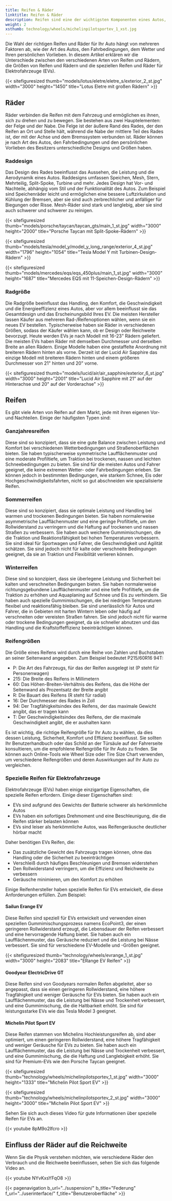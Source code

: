 ```yaml
---
title: Reifen & Räder
linktitle: Reifen & Räder
description: Reifen sind eine der wichtigsten Komponenten eines Autos, da sie dessen Leistung, Sicherheit, Komfort und Effizienz beeinflussen.
weight: 2
xsthumb: technology/wheels/michelinpilotsportev_1_xst.jpg
---
```

<!-- markdownlint-disable MD033 -->

Die Wahl der richtigen Reifen und Räder für Ihr Auto hängt von mehreren Faktoren ab, wie der Art des Autos, den Fahrbedingungen, dem Wetter und Ihren persönlichen Vorlieben. In diesem Artikel erklären wir die Unterschiede zwischen den verschiedenen Arten von Reifen und Rädern, die Größen von Reifen und Rädern und die speziellen Reifen und Räder für Elektrofahrzeuge (EVs).

{{< sitefiguresized thumb="models/lotus/eletre/eletre_s/exterior_2_st.jpg" width="3000" height="1450" title="Lotus Eletre mit großen Rädern" >}}

## Räder

Räder verbinden die Reifen mit dem Fahrzeug und ermöglichen es ihnen, sich zu drehen und zu bewegen. Sie bestehen aus zwei Hauptelementen: der Felge und der Nabe. Die Felge ist der äußere Rand des Rades, der den Reifen an Ort und Stelle hält, während die Nabe der mittlere Teil des Rades ist, der mit der Achse und dem Bremssystem verbunden ist. Räder können je nach Art des Autos, den Fahrbedingungen und den persönlichen Vorlieben des Besitzers unterschiedliche Designs und Größen haben.

### Raddesign

Das Design des Rades beeinflusst das Aussehen, die Leistung und die Aerodynamik eines Autos. Raddesigns umfassen Speichen, Mesh, Stern, Mehrteilig, Split-Spoke, Turbine und mehr. Jedes Design hat Vor- und Nachteile, abhängig vom Stil und der Funktionalität des Autos. Zum Beispiel sind Speichenräder leicht und ermöglichen eine bessere Luftzirkulation und Kühlung der Bremsen, aber sie sind auch zerbrechlicher und anfälliger für Biegungen oder Risse. Mesh-Räder sind stark und langlebig, aber sie sind auch schwerer und schwerer zu reinigen.

{{< sitefiguresized thumb="models/porsche/taycan/taycan_gts/main_1_st.jpg" width="3000" height="2000" title="Porsche Taycan mit Split-Spoke-Rädern" >}}

{{< sitefiguresized thumb="models/tesla/model_y/model_y_long_range/exterior_4_st.jpg" width="1796" height="1054" title="Tesla Model Y mit Turbinen-Design-Rädern" >}}

{{< sitefiguresized thumb="models/mercedes/eqs/eqs_450plus/main_1_st.jpg" width="3000" height="1687" title="Mercedes EQS mit 11-Speichen-Design-Rädern" >}}

### Radgröße

Die Radgröße beeinflusst das Handling, den Komfort, die Geschwindigkeit und die Energieeffizienz eines Autos, aber vor allem beeinflusst sie das Gesamtdesign und das Erscheinungsbild Ihres EV. Die meisten Hersteller lassen Käufer aus mehreren Rad-/Reifenoptionen wählen, wenn sie ein neues EV bestellen. Typischerweise haben sie Räder in verschiedenen Größen, sodass der Käufer wählen kann, ob er Design oder Reichweite bevorzugt. Heute werden EVs je nach Modell mit 16-23" Rädern geliefert. Die meisten EVs haben Räder mit demselben Durchmesser und derselben Breite an allen Rädern. Einige Modelle haben eine gestaffelte Anordnung mit breiteren Rädern hinten als vorne. Derzeit ist der Lucid Air Sapphire das einzige Modell mit breiteren Rädern hinten und einem größeren Durchmesser von 21" hinten und 20" vorne.

{{< sitefiguresized thumb="models/lucid/air/air_sapphire/exterior_6_st.jpg" width="3000" height="2001" title="Lucid Air Sapphire mit 21\" auf der Hinterachse und 20\" auf der Vorderachse" >}}

## Reifen

Es gibt viele Arten von Reifen auf dem Markt, jede mit ihren eigenen Vor- und Nachteilen. Einige der häufigsten Typen sind:

### Ganzjahresreifen

Diese sind so konzipiert, dass sie eine gute Balance zwischen Leistung und Komfort bei verschiedenen Wetterbedingungen und Straßenoberflächen bieten. Sie haben typischerweise symmetrische Laufflächenmuster und eine moderate Profiltiefe, um Traktion bei trockenen, nassen und leichten Schneebedingungen zu bieten. Sie sind für die meisten Autos und Fahrer geeignet, die keine extremen Wetter- oder Fahrbedingungen erleben. Sie können jedoch in bestimmten Bedingungen, wie starkem Schnee, Eis oder Hochgeschwindigkeitsfahrten, nicht so gut abschneiden wie spezialisierte Reifen.

### Sommerreifen

Diese sind so konzipiert, dass sie optimale Leistung und Handling bei warmen und trockenen Bedingungen bieten. Sie haben normalerweise asymmetrische Laufflächenmuster und eine geringe Profiltiefe, um den Rollwiderstand zu verringern und die Haftung auf trockenen und nassen Straßen zu verbessern. Sie haben auch weichere Gummimischungen, die die Traktion und Reaktionsfähigkeit bei hohen Temperaturen verbessern. Sie sind ideal für Sportwagen und Fahrer, die Geschwindigkeit und Agilität schätzen. Sie sind jedoch nicht für kalte oder verschneite Bedingungen geeignet, da sie an Traktion und Flexibilität verlieren können.

### Winterreifen

Diese sind so konzipiert, dass sie überlegene Leistung und Sicherheit bei kalten und verschneiten Bedingungen bieten. Sie haben normalerweise richtungsgebundene Laufflächenmuster und eine tiefe Profiltiefe, um die Traktion zu erhöhen und Aquaplaning auf Schnee und Eis zu verhindern. Sie haben auch spezielle Gummimischungen, die bei niedrigen Temperaturen flexibel und reaktionsfähig bleiben. Sie sind unerlässlich für Autos und Fahrer, die in Gebieten mit harten Wintern leben oder häufig auf verschneiten oder vereisten Straßen fahren. Sie sind jedoch nicht für warme oder trockene Bedingungen geeignet, da sie schneller abnutzen und das Handling und die Kraftstoffeffizienz beeinträchtigen können.

### Reifengrößen

Die Größe eines Reifens wird durch eine Reihe von Zahlen und Buchstaben an seiner Seitenwand angegeben. Zum Beispiel bedeutet P215/60R16 94T:

- P: Die Art des Fahrzeugs, für das der Reifen ausgelegt ist (P steht für Personenwagen)
- 215: Die Breite des Reifens in Millimetern
- 60: Das Höhen-Breiten-Verhältnis des Reifens, das die Höhe der Seitenwand als Prozentsatz der Breite angibt
- R: Die Bauart des Reifens (R steht für radial)
- 16: Der Durchmesser des Rades in Zoll
- 94: Der Tragfähigkeitsindex des Reifens, der das maximale Gewicht angibt, das er tragen kann
- T: Der Geschwindigkeitsindex des Reifens, der die maximale Geschwindigkeit angibt, die er aushalten kann

Es ist wichtig, die richtige Reifengröße für Ihr Auto zu wählen, da dies dessen Leistung, Sicherheit, Komfort und Effizienz beeinflusst. Sie sollten Ihr Benutzerhandbuch oder das Schild an der Türsäule auf der Fahrerseite konsultieren, um die empfohlene Reifengröße für Ihr Auto zu finden. Sie können auch Online-Tools wie Wheel Size oder Tire Size Chart verwenden, um verschiedene Reifengrößen und deren Auswirkungen auf Ihr Auto zu vergleichen.
### Spezielle Reifen für Elektrofahrzeuge

Elektrofahrzeuge (EVs) haben einige einzigartige Eigenschaften, die spezielle Reifen erfordern. Einige dieser Eigenschaften sind:

- EVs sind aufgrund des Gewichts der Batterie schwerer als herkömmliche Autos
- EVs haben ein sofortiges Drehmoment und eine Beschleunigung, die die Reifen stärker belasten können
- EVs sind leiser als herkömmliche Autos, was Reifengeräusche deutlicher hörbar macht

Daher benötigen EVs Reifen, die:

- Das zusätzliche Gewicht des Fahrzeugs tragen können, ohne das Handling oder die Sicherheit zu beeinträchtigen
- Verschleiß durch häufiges Beschleunigen und Bremsen widerstehen
- Den Rollwiderstand verringern, um die Effizienz und Reichweite zu verbessern
- Geräusche minimieren, um den Komfort zu erhöhen

Einige Reifenhersteller haben spezielle Reifen für EVs entwickelt, die diese Anforderungen erfüllen. Zum Beispiel:

#### Sailun Erange EV

Diese Reifen sind speziell für EVs entwickelt und verwenden einen speziellen Gummimischungsprozess namens EcoPoint3, der einen geringeren Rollwiderstand erzeugt, die Lebensdauer der Reifen verbessert und eine hervorragende Haftung bietet. Sie haben auch ein Laufflächenmuster, das Geräusche reduziert und die Leistung bei Nässe verbessert. Sie sind für verschiedene EV-Modelle und -Größen geeignet.

{{< sitefiguresized thumb="technology/wheels/evrange_1_st.jpg" width="3000" height="2083" title="ERange EV Reifen" >}}

#### Goodyear ElectricDrive GT

Diese Reifen sind von Goodyears normalen Reifen abgeleitet, aber so angepasst, dass sie einen geringeren Rollwiderstand, eine höhere Tragfähigkeit und weniger Geräusche für EVs bieten. Sie haben auch ein Laufflächenmuster, das die Leistung bei Nässe und Trockenheit verbessert, und eine Gummimischung, die die Haltbarkeit erhöht. Sie sind für leistungsstarke EVs wie das Tesla Model 3 geeignet.

#### Michelin Pilot Sport EV

Diese Reifen stammen von Michelins Hochleistungsreifen ab, sind aber optimiert, um einen geringeren Rollwiderstand, eine höhere Tragfähigkeit und weniger Geräusche für EVs zu bieten. Sie haben auch ein Laufflächenmuster, das die Leistung bei Nässe und Trockenheit verbessert, und eine Gummimischung, die die Haftung und Langlebigkeit erhöht. Sie sind für Premium-EVs wie den Porsche Taycan geeignet.

{{< sitefiguresized thumb="technology/wheels/michelinpilotsportev_1_st.jpg" width="3000" height="1333" title="Michelin Pilot Sport EV" >}}

{{< sitefiguresized thumb="technology/wheels/michelinpilotsportev_2_st.jpg" width="3000" height="3000" title="Michelin Pilot Sport EV" >}}

Sehen Sie sich auch dieses Video für gute Informationen über spezielle Reifen für EVs an.

{{< youtube 8pM9o2Ifcro >}}

## Einfluss der Räder auf die Reichweite

Wenn Sie die Physik verstehen möchten, wie verschiedene Räder den Verbrauch und die Reichweite beeinflussen, sehen Sie sich das folgende Video an.

{{< youtube NYvKxsYFqO8 >}}

{{< pagenavigation b_url="../suspension/" b_title="Federung" f_url="../userinterface/" f_title="Benutzeroberfläche" >}}